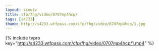 ```yaml
--- 
layout: sieutv
title: cfp/fhg/video/0707mp4hcp/
tags: [s4233]
thumb: http://s4233.wtfpass.com/cfp/fhg/video/0707mp4hcp/1.jpg
---
```

{% include tvpro key="http://s4233.wtfpass.com/cfp/fhg/video/0707mp4hcp/1.mp4" %} 
